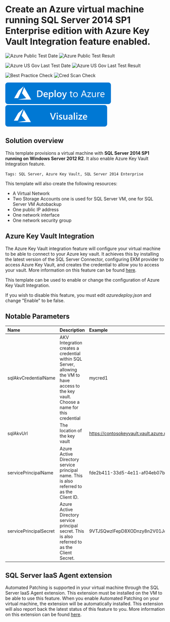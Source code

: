 # Create an Azure virtual machine running SQL Server 2014 SP1 Enterprise edition with Azure Key Vault Integration feature enabled.

![Azure Public Test Date](https://azurequickstartsservice.blob.core.windows.net/badges/201-vm-sql-full-keyvault/PublicLastTestDate.svg)
![Azure Public Test Result](https://azurequickstartsservice.blob.core.windows.net/badges/201-vm-sql-full-keyvault/PublicDeployment.svg)

![Azure US Gov Last Test Date](https://azurequickstartsservice.blob.core.windows.net/badges/201-vm-sql-full-keyvault/FairfaxLastTestDate.svg)
![Azure US Gov Last Test Result](https://azurequickstartsservice.blob.core.windows.net/badges/201-vm-sql-full-keyvault/FairfaxDeployment.svg)

![Best Practice Check](https://azurequickstartsservice.blob.core.windows.net/badges/201-vm-sql-full-keyvault/BestPracticeResult.svg)
![Cred Scan Check](https://azurequickstartsservice.blob.core.windows.net/badges/201-vm-sql-full-keyvault/CredScanResult.svg)

[![Deploy To Azure](https://raw.githubusercontent.com/Azure/azure-quickstart-templates/master/1-CONTRIBUTION-GUIDE/images/deploytoazure.svg?sanitize=true)]("https://portal.azure.com/#create/Microsoft.Template/uri/https%3A%2F%2Fraw.githubusercontent.com%2FAzure%2Fazure-quickstart-templates%2Fmaster%2F201-vm-sql-full-keyvault%2Fazuredeploy.json")  [![Visualize](https://raw.githubusercontent.com/Azure/azure-quickstart-templates/master/1-CONTRIBUTION-GUIDE/images/visualizebutton.svg?sanitize=true)]("http://armviz.io/#/?load=https%3A%2F%2Fraw.githubusercontent.com%2FAzure%2Fazure-quickstart-templates%2Fmaster%2F201-vm-sql-full-keyvault%2Fazuredeploy.json")
  


  


## Solution overview

This template provisions a virtual machine with **SQL Server 2014 SP1 running on Windows Server 2012 R2**. It also enable Azure Key Vault Integration feature.

`Tags: SQL Server, Azure Key Vault, SQL Server 2014 Enterprise`

This template will also create the following resources:

+	A Virtual Network
+	Two Storage Accounts one is used for SQL Server VM, one for SQL Server VM Autobackup
+ 	One public IP address
+	One network interface
+	One network security group

## Azure Key Vault Integration

The Azure Key Vault integration feature will configure your virtual machine to be able to connect to your Azure key vault. It achieves this by installing the latest version of the SQL Server Connector, configuring EKM provider to access Azure Key Vault, and creates the credential to allow you to access your vault. More information on this feature can be found [here](https://azure.microsoft.com/en-us/documentation/articles/virtual-machines-windows-ps-sql-keyvault/).

This template can be used to enable or change the configuration of Azure Key Vault Integration.

If you wish to disable this feature, you must edit *azuredeploy.json* and change "Enable" to be false.

## Notable Parameters

|Name|Description|Example|
|:---|:---------------------|:---------------|
|sqlAkvCredentialName|AKV Integration creates a credential within SQL Server, allowing the VM to have access to the key vault. Choose a name for this credential|mycred1|
|sqlAkvUrl|The location of the key vault|https://contosokeyvault.vault.azure.net/|
|servicePrincipalName|Azure Active Directory service principal name. This is also referred to as the Client ID.|fde2b411-33d5-4e11-af04eb07b669ccf2|
|servicePrincipalSecret|Azure Active Directory service principal secret. This is also referred to as the Client Secret.|9VTJSQwzlFepD8XODnzy8n2V01Jd8dAjwm/azF1XDKM=|

## SQL Server IaaS Agent extension

Automated Patching is supported in your virtual machine through the SQL Server IaaS Agent extension. This extension must be installed on the VM to be able to use this feature. When you enable Automated Patching on your virtual machine, the extension will be automatically installed. This extension will also report back the latest status of this feature to you. More information on this extension can be found [here](https://azure.microsoft.com/en-us/documentation/articles/virtual-machines-windows-sql-server-agent-extension/).

